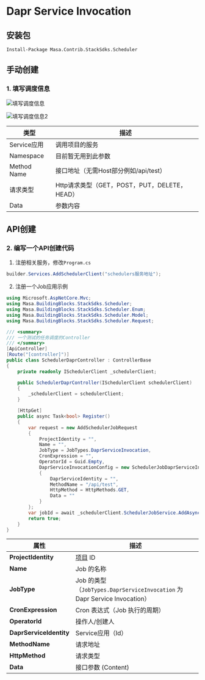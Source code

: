 ﻿# Dapr Service Invocation

## 安装包

   ```powershelll
   Install-Package Masa.Contrib.StackSdks.Scheduler
   ```

## 手动创建

### 1. 填写调度信息

   ![填写调度信息](http://cdn.masastack.com/stack/doc/scheduler/rc1/scheduler_dapr_insert.png)

   ![填写调度信息2](http://cdn.masastack.com/stack/doc/scheduler/rc1/scheduler_dapr_insert_2.png)

   | 类型 | 描述 |
   | --------- | ------------------------------------------- |
   | Service应用 | 调用项目的服务 |
   | Namespace | 目前暂无用到此参数                         |
   | Method Name | 接口地址（无需Host部分例如/api/test）     |
   | 请求类型 | Http请求类型（GET，POST，PUT，DELETE，HEAD） |
   | Data | 参数内容 |

## API创建

### 2. 编写一个API创建代码

   1. 注册相关服务，修改`Program.cs`

   ```csharp
   builder.Services.AddSchedulerClient("schedulers服务地址");
   ```

   2. 注册一个Job应用示例

   ```csharp
   using Microsoft.AspNetCore.Mvc;
   using Masa.BuildingBlocks.StackSdks.Scheduler;
   using Masa.BuildingBlocks.StackSdks.Scheduler.Enum;
   using Masa.BuildingBlocks.StackSdks.Scheduler.Model;
   using Masa.BuildingBlocks.StackSdks.Scheduler.Request;
   
   /// <summary>
   /// 一个测试的任务调度的Controller
   /// </summary>
   [ApiController]
   [Route("[controller]")]
   public class SchedulerDaprController : ControllerBase
   {
       private readonly ISchedulerClient _schedulerClient;
   
       public SchedulerDaprController(ISchedulerClient schedulerClient)
       {
           _schedulerClient = schedulerClient;
       }
   
       [HttpGet]
       public async Task<bool> Register()
       {
           var request = new AddSchedulerJobRequest
           {
               ProjectIdentity = "",
               Name = "",
               JobType = JobTypes.DaprServiceInvocation,
               CronExpression = "",
               OperatorId = Guid.Empty,
               DaprServiceInvocationConfig = new SchedulerJobDaprServiceInvocationConfig
               {
                   DaprServiceIdentity = "",
                   MethodName = "/api/test",
                   HttpMethod = HttpMethods.GET,
                   Data = ""
               }
           };
           var jobId = await _schedulerClient.SchedulerJobService.AddAsync(request);
           return true;
       }
   }
   
   ```

| **属性**             | **描述**                               |
|----------------------|--------------------------------------|
| **ProjectIdentity**  | [项目](stack/pm/introduce) ID                      |
| **Name**             | Job 的名称                            |
| **JobType**          | Job 的类型（`JobTypes.DaprServiceInvocation` 为 Dapr Service Invocation） |
| **CronExpression**   | Cron 表达式（Job 执行的周期）          |
| **OperatorId**       | 操作人/创建人                         |
| **DaprServiceIdentity**   | Service应用（Id）    |
| **MethodName**       | 请求地址        |
| **HttpMethod**       | 请求类型       |
| **Data**         | 接口参数 (Content)            |

